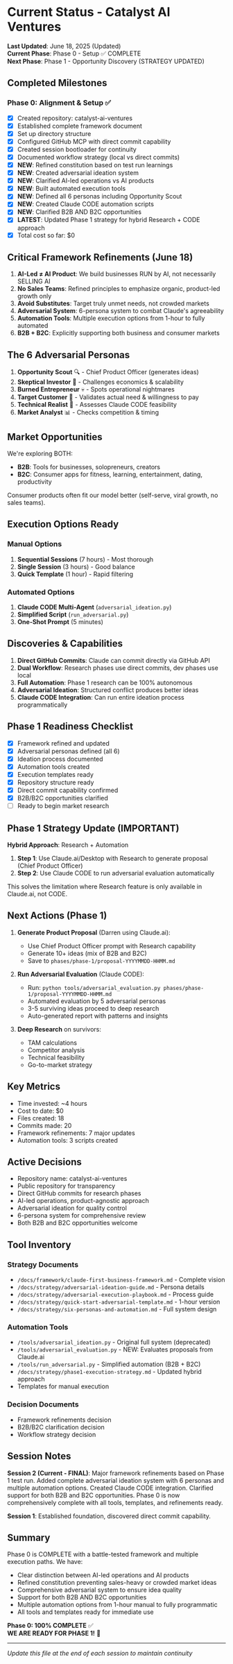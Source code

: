 # Current Status - Catalyst AI Ventures

**Last Updated**: June 18, 2025 (Updated)  
**Current Phase**: Phase 0 - Setup ✅ COMPLETE  
**Next Phase**: Phase 1 - Opportunity Discovery (STRATEGY UPDATED)

## Completed Milestones

### Phase 0: Alignment & Setup ✅
- [x] Created repository: catalyst-ai-ventures
- [x] Established complete framework document
- [x] Set up directory structure
- [x] Configured GitHub MCP with direct commit capability
- [x] Created session bootloader for continuity
- [x] Documented workflow strategy (local vs direct commits)
- [x] **NEW**: Refined constitution based on test run learnings
- [x] **NEW**: Created adversarial ideation system
- [x] **NEW**: Clarified AI-led operations vs AI products
- [x] **NEW**: Built automated execution tools
- [x] **NEW**: Defined all 6 personas including Opportunity Scout
- [x] **NEW**: Created Claude CODE automation scripts
- [x] **NEW**: Clarified B2B AND B2C opportunities
- [x] **LATEST**: Updated Phase 1 strategy for hybrid Research + CODE approach
- [x] Total cost so far: $0

## Critical Framework Refinements (June 18)

1. **AI-Led ≠ AI Product**: We build businesses RUN by AI, not necessarily SELLING AI
2. **No Sales Teams**: Refined principles to emphasize organic, product-led growth only
3. **Avoid Substitutes**: Target truly unmet needs, not crowded markets
4. **Adversarial System**: 6-persona system to combat Claude's agreeability
5. **Automation Tools**: Multiple execution options from 1-hour to fully automated
6. **B2B + B2C**: Explicitly supporting both business and consumer markets

## The 6 Adversarial Personas

1. **Opportunity Scout** 🔍 - Chief Product Officer (generates ideas)
2. **Skeptical Investor** 🎯 - Challenges economics & scalability
3. **Burned Entrepreneur** 💀 - Spots operational nightmares
4. **Target Customer** 👤 - Validates actual need & willingness to pay
5. **Technical Realist** 🔧 - Assesses Claude CODE feasibility
6. **Market Analyst** 📊 - Checks competition & timing

## Market Opportunities

We're exploring BOTH:
- **B2B**: Tools for businesses, solopreneurs, creators
- **B2C**: Consumer apps for fitness, learning, entertainment, dating, productivity

Consumer products often fit our model better (self-serve, viral growth, no sales teams).

## Execution Options Ready

### Manual Options
1. **Sequential Sessions** (7 hours) - Most thorough
2. **Single Session** (3 hours) - Good balance
3. **Quick Template** (1 hour) - Rapid filtering

### Automated Options
1. **Claude CODE Multi-Agent** (`adversarial_ideation.py`)
2. **Simplified Script** (`run_adversarial.py`)
3. **One-Shot Prompt** (5 minutes)

## Discoveries & Capabilities

1. **Direct GitHub Commits**: Claude can commit directly via GitHub API
2. **Dual Workflow**: Research phases use direct commits, dev phases use local
3. **Full Automation**: Phase 1 research can be 100% autonomous
4. **Adversarial Ideation**: Structured conflict produces better ideas
5. **Claude CODE Integration**: Can run entire ideation process programmatically

## Phase 1 Readiness Checklist

- [x] Framework refined and updated
- [x] Adversarial personas defined (all 6)
- [x] Ideation process documented
- [x] Automation tools created
- [x] Execution templates ready
- [x] Repository structure ready
- [x] Direct commit capability confirmed
- [x] B2B/B2C opportunities clarified
- [ ] Ready to begin market research

## Phase 1 Strategy Update (IMPORTANT)

**Hybrid Approach**: Research + Automation
1. **Step 1**: Use Claude.ai/Desktop with Research to generate proposal (Chief Product Officer)
2. **Step 2**: Use Claude CODE to run adversarial evaluation automatically

This solves the limitation where Research feature is only available in Claude.ai, not CODE.

## Next Actions (Phase 1)

1. **Generate Product Proposal** (Darren using Claude.ai):
   - Use Chief Product Officer prompt with Research capability
   - Generate 10+ ideas (mix of B2B and B2C)
   - Save to `phases/phase-1/proposal-YYYYMMDD-HHMM.md`

2. **Run Adversarial Evaluation** (Claude CODE):
   - Run: `python tools/adversarial_evaluation.py phases/phase-1/proposal-YYYYMMDD-HHMM.md`
   - Automated evaluation by 5 adversarial personas
   - 3-5 surviving ideas proceed to deep research
   - Auto-generated report with patterns and insights

3. **Deep Research** on survivors:
   - TAM calculations
   - Competitor analysis
   - Technical feasibility
   - Go-to-market strategy

## Key Metrics
- Time invested: ~4 hours
- Cost to date: $0
- Files created: 18
- Commits made: 20
- Framework refinements: 7 major updates
- Automation tools: 3 scripts created

## Active Decisions
- Repository name: catalyst-ai-ventures
- Public repository for transparency
- Direct GitHub commits for research phases
- AI-led operations, product-agnostic approach
- Adversarial ideation for quality control
- 6-persona system for comprehensive review
- Both B2B and B2C opportunities welcome

## Tool Inventory

### Strategy Documents
- `/docs/framework/claude-first-business-framework.md` - Complete vision
- `/docs/strategy/adversarial-ideation-guide.md` - Persona details
- `/docs/strategy/adversarial-execution-playbook.md` - Process guide
- `/docs/strategy/quick-start-adversarial-template.md` - 1-hour version
- `/docs/strategy/six-personas-and-automation.md` - Full system design

### Automation Tools
- `/tools/adversarial_ideation.py` - Original full system (deprecated)
- `/tools/adversarial_evaluation.py` - NEW: Evaluates proposals from Claude.ai
- `/tools/run_adversarial.py` - Simplified automation (B2B + B2C)
- `/docs/strategy/phase1-execution-strategy.md` - Updated hybrid approach
- Templates for manual execution

### Decision Documents
- Framework refinements decision
- B2B/B2C clarification decision
- Workflow strategy decision

## Session Notes

**Session 2 (Current - FINAL)**: Major framework refinements based on Phase 1 test run. Added complete adversarial ideation system with 6 personas and multiple automation options. Created Claude CODE integration. Clarified support for both B2B and B2C opportunities. Phase 0 is now comprehensively complete with all tools, templates, and refinements ready.

**Session 1**: Established foundation, discovered direct commit capability.

## Summary

Phase 0 is COMPLETE with a battle-tested framework and multiple execution paths. We have:
- Clear distinction between AI-led operations and AI products
- Refined constitution preventing sales-heavy or crowded market ideas  
- Comprehensive adversarial system to ensure idea quality
- Support for both B2B AND B2C opportunities
- Multiple automation options from 1-hour manual to fully programmatic
- All tools and templates ready for immediate use

**Phase 0: 100% COMPLETE** ✅  
**WE ARE READY FOR PHASE 1!** 🚀

---
*Update this file at the end of each session to maintain continuity*
